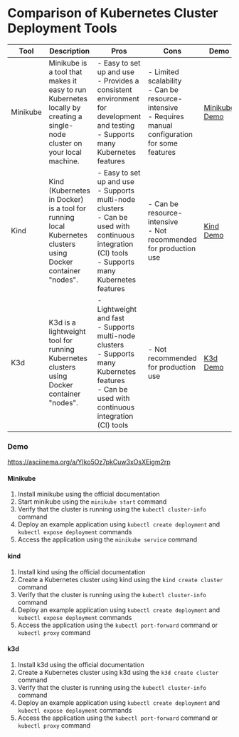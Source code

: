 # Comparison of Kubernetes Cluster Deployment Tools

| Tool | Description | Pros | Cons | Demo |
| --- | --- | --- | --- | --- |
| Minikube | Minikube is a tool that makes it easy to run Kubernetes locally by creating a single-node cluster on your local machine. | - Easy to set up and use<br>- Provides a consistent environment for development and testing<br>- Supports many Kubernetes features | - Limited scalability<br>- Can be resource-intensive<br>- Requires manual configuration for some features | [Minikube Demo](https://minikube.sigs.k8s.io/docs/) |
| Kind | Kind (Kubernetes in Docker) is a tool for running local Kubernetes clusters using Docker container "nodes". | - Easy to set up and use<br>- Supports multi-node clusters<br>- Can be used with continuous integration (CI) tools<br>- Supports many Kubernetes features | - Can be resource-intensive<br>- Not recommended for production use | [Kind Demo](https://kind.sigs.k8s.io/docs/user/quick-start/) |
| K3d | K3d is a lightweight tool for running Kubernetes clusters using Docker container "nodes". | - Lightweight and fast<br>- Supports multi-node clusters<br>- Supports many Kubernetes features<br>- Can be used with continuous integration (CI) tools | - Not recommended for production use | [K3d Demo](https://k3d.io/#getting-started) |

### Demo

https://asciinema.org/a/YIko5Oz7pkCuw3xOsXEigm2rp

#### Minikube

1. Install minikube using the official documentation
2. Start minikube using the `minikube start` command
3. Verify that the cluster is running using the `kubectl cluster-info` command
4. Deploy an example application using `kubectl create deployment` and `kubectl expose deployment` commands
5. Access the application using the `minikube service` command

#### kind

1. Install kind using the official documentation
2. Create a Kubernetes cluster using kind using the `kind create cluster` command
3. Verify that the cluster is running using the `kubectl cluster-info` command
4. Deploy an example application using `kubectl create deployment` and `kubectl expose deployment` commands
5. Access the application using the `kubectl port-forward` command or `kubectl proxy` command

#### k3d

1. Install k3d using the official documentation
2. Create a Kubernetes cluster using k3d using the `k3d create cluster` command
3. Verify that the cluster is running using the `kubectl cluster-info` command
4. Deploy an example application using `kubectl create deployment` and `kubectl expose deployment` commands
5. Access the application using the `kubectl port-forward` command or `kubectl proxy` command


